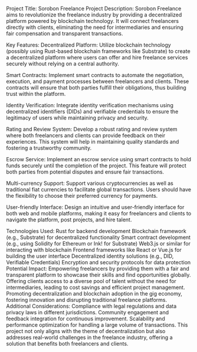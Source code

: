 Project Title: Sorobon Freelance
Project Description:
Sorobon Freelance aims to revolutionize the freelance industry by providing a decentralized platform powered by blockchain technology. It will connect freelancers directly with clients, eliminating the need for intermediaries and ensuring fair compensation and transparent transactions.

Key Features:
Decentralized Platform: Utilize blockchain technology (possibly using Rust-based blockchain frameworks like Substrate) to create a decentralized platform where users can offer and hire freelance services securely without relying on a central authority.

Smart Contracts: Implement smart contracts to automate the negotiation, execution, and payment processes between freelancers and clients. These contracts will ensure that both parties fulfill their obligations, thus building trust within the platform.

Identity Verification: Integrate identity verification mechanisms using decentralized identifiers (DIDs) and verifiable credentials to ensure the legitimacy of users while maintaining privacy and security.

Rating and Review System: Develop a robust rating and review system where both freelancers and clients can provide feedback on their experiences. This system will help in maintaining quality standards and fostering a trustworthy community.

Escrow Service: Implement an escrow service using smart contracts to hold funds securely until the completion of the project. This feature will protect both parties from potential disputes and ensure fair transactions.

Multi-currency Support: Support various cryptocurrencies as well as traditional fiat currencies to facilitate global transactions. Users should have the flexibility to choose their preferred currency for payments.

User-friendly Interface: Design an intuitive and user-friendly interface for both web and mobile platforms, making it easy for freelancers and clients to navigate the platform, post projects, and hire talent.

Technologies Used:
Rust for backend development
Blockchain framework (e.g., Substrate) for decentralized functionality
Smart contract development (e.g., using Solidity for Ethereum or Ink! for Substrate)
Web3.js or similar for interacting with blockchain
Frontend frameworks like React or Vue.js for building the user interface
Decentralized identity solutions (e.g., DID, Verifiable Credentials)
Encryption and security protocols for data protection
Potential Impact:
Empowering freelancers by providing them with a fair and transparent platform to showcase their skills and find opportunities globally.
Offering clients access to a diverse pool of talent without the need for intermediaries, leading to cost savings and efficient project management.
Promoting decentralization and blockchain adoption in the gig economy, fostering innovation and disrupting traditional freelance platforms.
Additional Considerations:
Compliance with legal regulations and data privacy laws in different jurisdictions.
Community engagement and feedback integration for continuous improvement.
Scalability and performance optimization for handling a large volume of transactions.
This project not only aligns with the theme of decentralization but also addresses real-world challenges in the freelance industry, offering a solution that benefits both freelancers and clients.
